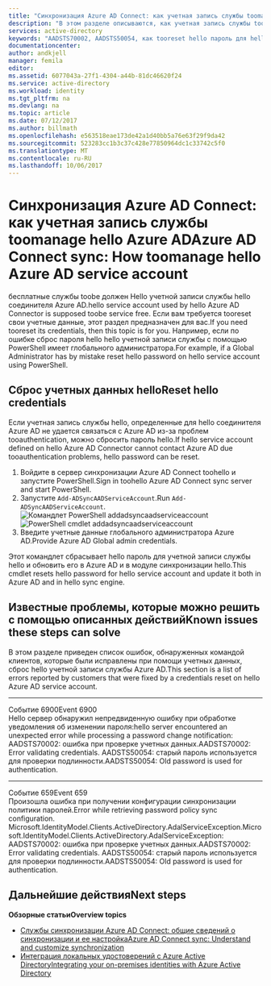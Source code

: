 ```yaml
---
title: "Синхронизация Azure AD Connect: как учетная запись службы toomanage hello Azure AD | Документы Microsoft"
description: "В этом разделе описываются, как учетная запись службы toorestore hello Azure AD."
services: active-directory
keywords: "AADSTS70002, AADSTS50054, как tooreset hello пароль для hello Azure AD Connect sync учетная запись службы соединителя"
documentationcenter: 
author: andkjell
manager: femila
editor: 
ms.assetid: 6077043a-27f1-4304-a44b-81dc46620f24
ms.service: active-directory
ms.workload: identity
ms.tgt_pltfrm: na
ms.devlang: na
ms.topic: article
ms.date: 07/12/2017
ms.author: billmath
ms.openlocfilehash: e563518eae173de42a1d40bb5a76e63f29f9da42
ms.sourcegitcommit: 523283cc1b3c37c428e77850964dc1c33742c5f0
ms.translationtype: MT
ms.contentlocale: ru-RU
ms.lasthandoff: 10/06/2017
---
```

# <a name="azure-ad-connect-sync-how-toomanage-hello-azure-ad-service-account"></a><span data-ttu-id="484de-104">Синхронизация Azure AD Connect: как учетная запись службы toomanage hello Azure AD</span><span class="sxs-lookup"><span data-stu-id="484de-104">Azure AD Connect sync: How toomanage hello Azure AD service account</span></span>
<span data-ttu-id="484de-105">бесплатные службы toobe должен Hello учетной записи службы hello соединителя Azure AD.</span><span class="sxs-lookup"><span data-stu-id="484de-105">hello service account used by hello Azure AD Connector is supposed toobe service free.</span></span> <span data-ttu-id="484de-106">Если вам требуется tooreset свои учетные данные, этот раздел предназначен для вас.</span><span class="sxs-lookup"><span data-stu-id="484de-106">If you need tooreset its credentials, then this topic is for you.</span></span> <span data-ttu-id="484de-107">Например, если по ошибке сброс пароля hello hello учетной записи службы с помощью PowerShell имеет глобального администратора.</span><span class="sxs-lookup"><span data-stu-id="484de-107">For example, if a Global Administrator has by mistake reset hello password on hello service account using PowerShell.</span></span>

## <a name="reset-hello-credentials"></a><span data-ttu-id="484de-108">Сброс учетных данных hello</span><span class="sxs-lookup"><span data-stu-id="484de-108">Reset hello credentials</span></span>
<span data-ttu-id="484de-109">Если учетная запись службы hello, определенные для hello соединителя Azure AD не удается связаться с Azure AD из-за проблем tooauthentication, можно сбросить пароль hello.</span><span class="sxs-lookup"><span data-stu-id="484de-109">If hello service account defined on hello Azure AD Connector cannot contact Azure AD due tooauthentication problems, hello password can be reset.</span></span>

1. <span data-ttu-id="484de-110">Войдите в сервер синхронизации Azure AD Connect toohello и запустите PowerShell.</span><span class="sxs-lookup"><span data-stu-id="484de-110">Sign in toohello Azure AD Connect sync server and start PowerShell.</span></span>
2. <span data-ttu-id="484de-111">Запустите `Add-ADSyncAADServiceAccount`.</span><span class="sxs-lookup"><span data-stu-id="484de-111">Run `Add-ADSyncAADServiceAccount`.</span></span>  
   <span data-ttu-id="484de-112">![Командлет PowerShell addadsyncaadserviceaccount](./media/active-directory-aadconnectsync-howto-azureadaccount/addadsyncaadserviceaccount.png)</span><span class="sxs-lookup"><span data-stu-id="484de-112">![PowerShell cmdlet addadsyncaadserviceaccount](./media/active-directory-aadconnectsync-howto-azureadaccount/addadsyncaadserviceaccount.png)</span></span>
3. <span data-ttu-id="484de-113">Введите учетные данные глобального администратора Azure AD.</span><span class="sxs-lookup"><span data-stu-id="484de-113">Provide Azure AD Global admin credentials.</span></span>

<span data-ttu-id="484de-114">Этот командлет сбрасывает hello пароль для учетной записи службы hello и обновить его в Azure AD и в модуле синхронизации hello.</span><span class="sxs-lookup"><span data-stu-id="484de-114">This cmdlet resets hello password for hello service account and update it both in Azure AD and in hello sync engine.</span></span>

## <a name="known-issues-these-steps-can-solve"></a><span data-ttu-id="484de-115">Известные проблемы, которые можно решить с помощью описанных действий</span><span class="sxs-lookup"><span data-stu-id="484de-115">Known issues these steps can solve</span></span>
<span data-ttu-id="484de-116">В этом разделе приведен список ошибок, обнаруженных командой клиентов, которые были исправлены при помощи учетных данных, сброс hello учетной записи службы Azure AD.</span><span class="sxs-lookup"><span data-stu-id="484de-116">This section is a list of errors reported by customers that were fixed by a credentials reset on hello Azure AD service account.</span></span>

- - -
<span data-ttu-id="484de-117">Событие 6900</span><span class="sxs-lookup"><span data-stu-id="484de-117">Event 6900</span></span>  
<span data-ttu-id="484de-118">Hello сервер обнаружил непредвиденную ошибку при обработке уведомления об изменении пароля:</span><span class="sxs-lookup"><span data-stu-id="484de-118">hello server encountered an unexpected error while processing a password change notification:</span></span>  
<span data-ttu-id="484de-119">AADSTS70002: ошибка при проверке учетных данных.</span><span class="sxs-lookup"><span data-stu-id="484de-119">AADSTS70002: Error validating credentials.</span></span> <span data-ttu-id="484de-120">AADSTS50054: старый пароль используется для проверки подлинности.</span><span class="sxs-lookup"><span data-stu-id="484de-120">AADSTS50054: Old password is used for authentication.</span></span>

- - -
<span data-ttu-id="484de-121">Событие 659</span><span class="sxs-lookup"><span data-stu-id="484de-121">Event 659</span></span>  
<span data-ttu-id="484de-122">Произошла ошибка при получении конфигурации синхронизации политики паролей.</span><span class="sxs-lookup"><span data-stu-id="484de-122">Error while retrieving password policy sync configuration.</span></span> <span data-ttu-id="484de-123">Microsoft.IdentityModel.Clients.ActiveDirectory.AdalServiceException.</span><span class="sxs-lookup"><span data-stu-id="484de-123">Microsoft.IdentityModel.Clients.ActiveDirectory.AdalServiceException:</span></span>  
<span data-ttu-id="484de-124">AADSTS70002: ошибка при проверке учетных данных.</span><span class="sxs-lookup"><span data-stu-id="484de-124">AADSTS70002: Error validating credentials.</span></span> <span data-ttu-id="484de-125">AADSTS50054: старый пароль используется для проверки подлинности.</span><span class="sxs-lookup"><span data-stu-id="484de-125">AADSTS50054: Old password is used for authentication.</span></span>

## <a name="next-steps"></a><span data-ttu-id="484de-126">Дальнейшие действия</span><span class="sxs-lookup"><span data-stu-id="484de-126">Next steps</span></span>
<span data-ttu-id="484de-127">**Обзорные статьи**</span><span class="sxs-lookup"><span data-stu-id="484de-127">**Overview topics**</span></span>

* [<span data-ttu-id="484de-128">Службы синхронизации Azure AD Connect: общие сведений о синхронизации и ее настройка</span><span class="sxs-lookup"><span data-stu-id="484de-128">Azure AD Connect sync: Understand and customize synchronization</span></span>](active-directory-aadconnectsync-whatis.md)
* [<span data-ttu-id="484de-129">Интеграция локальных удостоверений с Azure Active Directory</span><span class="sxs-lookup"><span data-stu-id="484de-129">Integrating your on-premises identities with Azure Active Directory</span></span>](active-directory-aadconnect.md)

